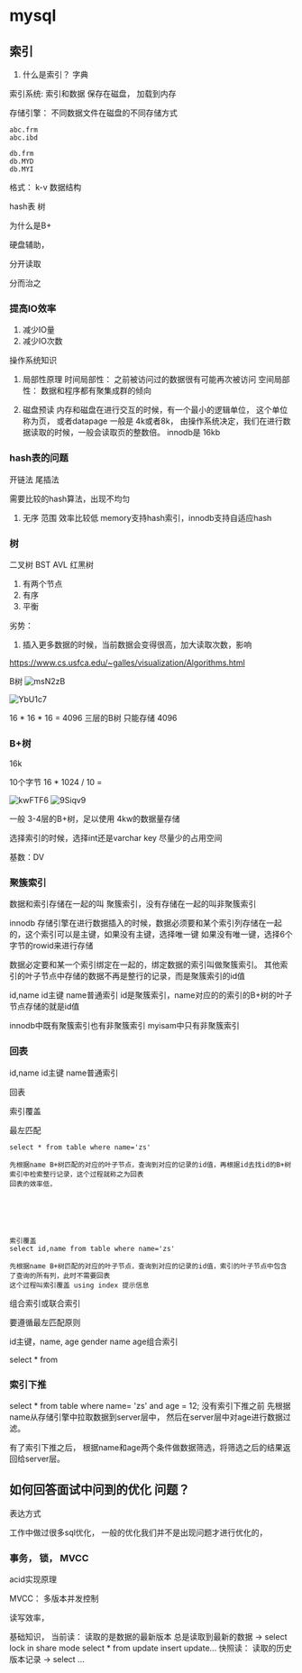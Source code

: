 # mysql

## 索引

1. 什么是索引？
    字典
   
索引系统: 
    索引和数据 保存在磁盘， 加载到内存 

存储引擎： 不同数据文件在磁盘的不同存储方式

```shell
abc.frm
abc.ibd

db.frm
db.MYD
db.MYI
```


格式： 
k-v 
数据结构

hash表
树

为什么是B+ 


硬盘辅助，   

分开读取


分而治之

### 提高IO效率
1. 减少IO量
2. 减少IO次数


操作系统知识

1. 局部性原理
   时间局部性： 之前被访问过的数据很有可能再次被访问
   空间局部性： 数据和程序都有聚集成群的倾向
   
2. 磁盘预读
    内存和磁盘在进行交互的时候，有一个最小的逻辑单位， 这个单位称为页， 或者datapage
   一般是 4k或者8k， 由操作系统决定，我们在进行数据读取的时候，一般会读取页的整数倍。 innodb是 16kb
   

### hash表的问题
开链法
尾插法

需要比较的hash算法，出现不均匀
1. 无序 范围 效率比较低
memory支持hash索引，innodb支持自适应hash
   


### 树
二叉树
BST
AVL 
红黑树

1. 有两个节点
2. 有序
3. 平衡

劣势：
1. 插入更多数据的时候，当前数据会变得很高，加大读取次数，影响

https://www.cs.usfca.edu/~galles/visualization/Algorithms.html


B树
![msN2zB](https://raw.githubusercontent.com/jacksonyoudi/images/main/uPic/2021/10/26/msN2zB.png)

![YbU1c7](https://raw.githubusercontent.com/jacksonyoudi/images/main/uPic/2021/10/26/YbU1c7.png)


16 * 16 * 16 = 4096 
三层的B树 只能存储 4096


### B+树

16k  

10个字节 
16 * 1024 / 10 = 


![kwFTF6](https://raw.githubusercontent.com/jacksonyoudi/images/main/uPic/2021/10/26/kwFTF6.png)
![9Siqv9](https://raw.githubusercontent.com/jacksonyoudi/images/main/uPic/2021/10/26/9Siqv9.png)

一般 3-4层的B+树，足以使用 4kw的数据量存储 


选择索引的时候，选择int还是varchar
key 尽量少的占用空间 


基数：DV



### 聚簇索引
数据和索引存储在一起的叫 聚簇索引，没有存储在一起的叫非聚簇索引

innodb 存储引擎在进行数据插入的时候，数据必须要和某个索引列存储在一起的，这个索引可以是主键，如果没有主键，选择唯一键
如果没有唯一键，选择6个字节的rowid来进行存储

数据必定要和某一个索引绑定在一起的，绑定数据的索引叫做聚簇索引。
其他索引的叶子节点中存储的数据不再是整行的记录，而是聚簇索引的id值

id,name
id主键 name普通索引
id是聚簇索引，name对应的的索引的B+树的叶子节点存储的就是id值


innodb中既有聚簇索引也有非聚簇索引
myisam中只有非聚簇索引


### 回表 

id,name
id主键 name普通索引


回表

索引覆盖

最左匹配

```shell
select * from table where name='zs'

先根据name B+树匹配的对应的叶子节点，查询到对应的记录的id值，再根据id去找id的B+树索引中检索整行记录，这个过程就称之为回表
回表的效率低，






索引覆盖
select id,name from table where name='zs'

先根据name B+树匹配的对应的叶子节点，查询到对应的记录的id值，索引的叶子节点中包含了查询的所有列，此时不需要回表
这个过程叫索引覆盖 using index 提示信息

```

组合索引或联合索引

要遵循最左匹配原则

id主键，name, age gender
name age组合索引

select * from 



### 索引下推 
select * from table where name= 'zs' and age = 12;
没有索引下推之前
先根据name从存储引擎中拉取数据到server层中， 然后在server层中对age进行数据过滤。

有了索引下推之后，
根据name和age两个条件做数据筛选，将筛选之后的结果返回给server层。




## 如何回答面试中问到的优化 问题？
表达方式

工作中做过很多sql优化， 一般的优化我们并不是出现问题才进行优化的，




### 事务， 锁， MVCC
acid实现原理




MVCC： 多版本并发控制

读写效率，

基础知识， 
    当前读： 读取的是数据的最新版本 总是读取到最新的数据 -> select lock in share mode select * from update insert update...
    快照读： 读取的历史版本记录 ->  select ... 



















   





